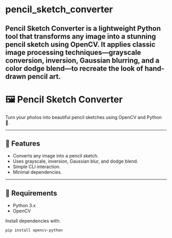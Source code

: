 # pencil_sketch_converter
Pencil Sketch Converter is a lightweight Python tool that transforms any image into a stunning pencil sketch using OpenCV. It applies classic image processing techniques—grayscale conversion, inversion, Gaussian blurring, and a color dodge blend—to recreate the look of hand-drawn pencil art.
---
# 🖼️ Pencil Sketch Converter

Turn your photos into beautiful pencil sketches using OpenCV and Python 🎨.

---

## 📌 Features

- Converts any image into a pencil sketch.
- Uses grayscale, inversion, Gaussian blur, and dodge blend.
- Simple CLI interaction.
- Minimal dependencies.

---

## 🔧 Requirements

- Python 3.x
- OpenCV

Install dependencies with:

```bash
pip install opencv-python
